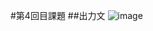 #第4回目課題
##出力文
![image](https://github.com/Natsuminnmin/kadai-4/assets/144828112/5cb78ccf-9527-4da4-88bf-5afbd1025b1b)
